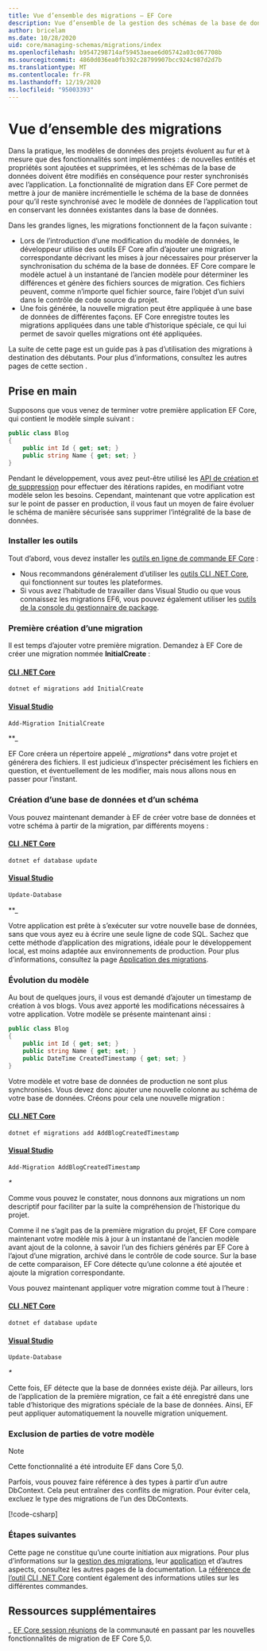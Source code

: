 ```yaml
---
title: Vue d’ensemble des migrations – EF Core
description: Vue d’ensemble de la gestion des schémas de la base de données avec Entity Framework Core à l’aide des migrations.
author: bricelam
ms.date: 10/28/2020
uid: core/managing-schemas/migrations/index
ms.openlocfilehash: b9547298714af59453aeae6d05742a03c067708b
ms.sourcegitcommit: 4860d036ea0fb392c28799907bcc924c987d2d7b
ms.translationtype: MT
ms.contentlocale: fr-FR
ms.lasthandoff: 12/19/2020
ms.locfileid: "95003393"
---
```

# <a name="migrations-overview"></a>Vue d’ensemble des migrations

Dans la pratique, les modèles de données des projets évoluent au fur et à mesure que des fonctionnalités sont implémentées : de nouvelles entités et propriétés sont ajoutées et supprimées, et les schémas de la base de données doivent être modifiés en conséquence pour rester synchronisés avec l’application. La fonctionnalité de migration dans EF Core permet de mettre à jour de manière incrémentielle le schéma de la base de données pour qu’il reste synchronisé avec le modèle de données de l’application tout en conservant les données existantes dans la base de données.

Dans les grandes lignes, les migrations fonctionnent de la façon suivante :

* Lors de l’introduction d’une modification du modèle de données, le développeur utilise des outils EF Core afin d’ajouter une migration correspondante décrivant les mises à jour nécessaires pour préserver la synchronisation du schéma de la base de données. EF Core compare le modèle actuel à un instantané de l’ancien modèle pour déterminer les différences et génère des fichiers sources de migration. Ces fichiers peuvent, comme n’importe quel fichier source, faire l’objet d’un suivi dans le contrôle de code source du projet.
* Une fois générée, la nouvelle migration peut être appliquée à une base de données de différentes façons. EF Core enregistre toutes les migrations appliquées dans une table d’historique spéciale, ce qui lui permet de savoir quelles migrations ont été appliquées.

La suite de cette page est un guide pas à pas d’utilisation des migrations à destination des débutants. Pour plus d’informations, consultez les autres pages de cette section .

## <a name="getting-started"></a>Prise en main

Supposons que vous venez de terminer votre première application EF Core, qui contient le modèle simple suivant :

```csharp
public class Blog
{
    public int Id { get; set; }
    public string Name { get; set; }
}
```

Pendant le développement, vous avez peut-être utilisé les [API de création et de suppression](xref:core/managing-schemas/ensure-created) pour effectuer des itérations rapides, en modifiant votre modèle selon les besoins. Cependant, maintenant que votre application est sur le point de passer en production, il vous faut un moyen de faire évoluer le schéma de manière sécurisée sans supprimer l’intégralité de la base de données.

### <a name="install-the-tools"></a>Installer les outils

Tout d’abord, vous devez installer les [outils en ligne de commande EF Core](xref:core/cli/index) :

* Nous recommandons généralement d’utiliser les [outils CLI .NET Core](xref:core/cli/dotnet), qui fonctionnent sur toutes les plateformes.
* Si vous avez l’habitude de travailler dans Visual Studio ou que vous connaissez les migrations EF6, vous pouvez également utiliser les [outils de la console du gestionnaire de package](xref:core/cli/powershell).

### <a name="create-your-first-migration"></a>Première création d’une migration

Il est temps d’ajouter votre première migration. Demandez à EF Core de créer une migration nommée **InitialCreate** :

#### <a name="net-core-cli"></a>[CLI .NET Core](#tab/dotnet-core-cli)

```dotnetcli
dotnet ef migrations add InitialCreate
```

#### <a name="visual-studio"></a>[Visual Studio](#tab/vs)

```powershell
Add-Migration InitialCreate
```

**_

EF Core créera un répertoire appelé _ *migrations** dans votre projet et générera des fichiers. Il est judicieux d’inspecter précisément les fichiers en question, et éventuellement de les modifier, mais nous allons nous en passer pour l’instant.

### <a name="create-your-database-and-schema"></a>Création d’une base de données et d’un schéma

Vous pouvez maintenant demander à EF de créer votre base de données et votre schéma à partir de la migration, par différents moyens :

#### <a name="net-core-cli"></a>[CLI .NET Core](#tab/dotnet-core-cli)

```dotnetcli
dotnet ef database update
```

#### <a name="visual-studio"></a>[Visual Studio](#tab/vs)

```powershell
Update-Database
```

**_

Votre application est prête à s’exécuter sur votre nouvelle base de données, sans que vous ayez eu à écrire une seule ligne de code SQL. Sachez que cette méthode d’application des migrations, idéale pour le développement local, est moins adaptée aux environnements de production. Pour plus d’informations, consultez la page [Application des migrations](xref:core/managing-schemas/migrations/applying).

### <a name="evolving-your-model"></a>Évolution du modèle

Au bout de quelques jours, il vous est demandé d’ajouter un timestamp de création à vos blogs. Vous avez apporté les modifications nécessaires à votre application. Votre modèle se présente maintenant ainsi :

```csharp
public class Blog
{
    public int Id { get; set; }
    public string Name { get; set; }
    public DateTime CreatedTimestamp { get; set; }
}
```

Votre modèle et votre base de données de production ne sont plus synchronisés. Vous devez donc ajouter une nouvelle colonne au schéma de votre base de données. Créons pour cela une nouvelle migration :

#### <a name="net-core-cli"></a>[CLI .NET Core](#tab/dotnet-core-cli)

```dotnetcli
dotnet ef migrations add AddBlogCreatedTimestamp
```

#### <a name="visual-studio"></a>[Visual Studio](#tab/vs)

```powershell
Add-Migration AddBlogCreatedTimestamp
```

_*_

Comme vous pouvez le constater, nous donnons aux migrations un nom descriptif pour faciliter par la suite la compréhension de l’historique du projet.

Comme il ne s’agit pas de la première migration du projet, EF Core compare maintenant votre modèle mis à jour à un instantané de l’ancien modèle avant ajout de la colonne, à savoir l’un des fichiers générés par EF Core à l’ajout d’une migration, archivé dans le contrôle de code source. Sur la base de cette comparaison, EF Core détecte qu’une colonne a été ajoutée et ajoute la migration correspondante.

Vous pouvez maintenant appliquer votre migration comme tout à l’heure :

<!--markdownlint-disable MD024-->

#### <a name="net-core-cli"></a>[CLI .NET Core](#tab/dotnet-core-cli)

```dotnetcli
dotnet ef database update
```

#### <a name="visual-studio"></a>[Visual Studio](#tab/vs)

```powershell
Update-Database
```

<!--markdownlint-enable MD024-->

_*_

Cette fois, EF détecte que la base de données existe déjà. Par ailleurs, lors de l’application de la première migration, ce fait a été enregistré dans une table d’historique des migrations spéciale de la base de données. Ainsi, EF peut appliquer automatiquement la nouvelle migration uniquement.

### <a name="excluding-parts-of-your-model"></a>Exclusion de parties de votre modèle

> [!NOTE]
> Cette fonctionnalité a été introduite EF dans Core 5,0.

Parfois, vous pouvez faire référence à des types à partir d’un autre DbContext. Cela peut entraîner des conflits de migration. Pour éviter cela, excluez le type des migrations de l’un des DbContexts.

[!code-csharp[](../../../../samples/core/Modeling/FluentAPI/TableExcludeFromMigrations.cs#TableExcludeFromMigrations)]

### <a name="next-steps"></a>Étapes suivantes

Cette page ne constitue qu’une courte initiation aux migrations. Pour plus d’informations sur la [gestion des migrations](xref:core/managing-schemas/migrations/managing), leur [application](xref:core/managing-schemas/migrations/applying) et d’autres aspects, consultez les autres pages de la documentation. La [référence de l’outil CLI .NET Core](xref:core/cli/index) contient également des informations utiles sur les différentes commandes.

## <a name="additional-resources"></a>Ressources supplémentaires

_ [EF Core session réunions](https://www.youtube.com/watch?v=mSsGERmrhnE&list=PLdo4fOcmZ0oX-DBuRG4u58ZTAJgBAeQ-t&index=20) de la communauté en passant par les nouvelles fonctionnalités de migration de EF Core 5,0.
